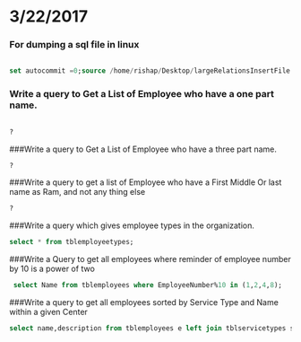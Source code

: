 # 3/22/2017

### For dumping a sql file in linux

```sql

set autocommit =0;source /home/rishap/Desktop/largeRelationsInsertFile (1).sql;commit;

```


### Write a query to Get a List of Employee who have a one part name.

```sql

?
```
###Write a query to Get a List of Employee who have a three part name.
```sql
?
```
###Write a query to get a list of Employee who have a First Middle Or last name as Ram, and not any thing else
```sql
?
```
###Write a query which gives employee types in the organization.
```sql
select * from tblemployeetypes;
```
###Write a Query to get all employees where reminder of employee number by 10 is a power of two
```sql
 select Name from tblemployees where EmployeeNumber%10 in (1,2,4,8);
```
###Write a query to get all employees sorted by Service Type and Name within a given Center
```sql
select name,description from tblemployees e left join tblservicetypes s on e.servicetype=s.servicetype;
```
